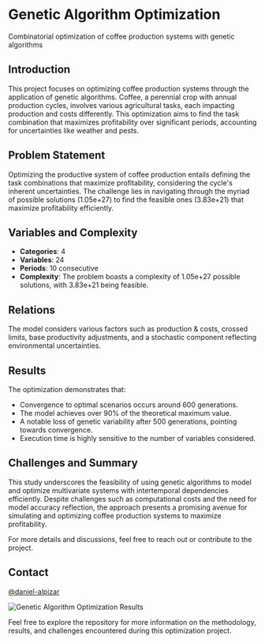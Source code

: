 # Genetic Algorithm Optimization
Combinatorial optimization of coffee production systems with genetic algorithms

## Introduction

This project focuses on optimizing coffee production systems through the application of genetic algorithms. Coffee, a perennial crop with annual production cycles, involves various agricultural tasks, each impacting production and costs differently. This optimization aims to find the task combination that maximizes profitability over significant periods, accounting for uncertainties like weather and pests.

## Problem Statement

Optimizing the productive system of coffee production entails defining the task combinations that maximize profitability, considering the cycle's inherent uncertainties. The challenge lies in navigating through the myriad of possible solutions (1.05e+27) to find the feasible ones (3.83e+21) that maximize profitability efficiently.

## Variables and Complexity

- **Categories**: 4
- **Variables**: 24
- **Periods**: 10 consecutive
- **Complexity**: The problem boasts a complexity of 1.05e+27 possible solutions, with 3.83e+21 being feasible.

## Relations

The model considers various factors such as production & costs, crossed limits, base productivity adjustments, and a stochastic component reflecting environmental uncertainties.

## Results

The optimization demonstrates that:
- Convergence to optimal scenarios occurs around 600 generations.
- The model achieves over 90% of the theoretical maximum value.
- A notable loss of genetic variability after 500 generations, pointing towards convergence.
- Execution time is highly sensitive to the number of variables considered.

## Challenges and Summary

This study underscores the feasibility of using genetic algorithms to model and optimize multivariate systems with intertemporal dependencies efficiently. Despite challenges such as computational costs and the need for model accuracy reflection, the approach presents a promising avenue for simulating and optimizing coffee production systems to maximize profitability.

For more details and discussions, feel free to reach out or contribute to the project.

## Contact

[@daniel-alpizar](https://github.com/daniel-alpizar)

![Genetic Algorithm Optimization Results](https://github.com/daniel-alpizar/Genetic_algo_optimization/assets/67352643/bd846d05-2097-4c13-aa34-0f5bc1ef93cf)

Feel free to explore the repository for more information on the methodology, results, and challenges encountered during this optimization project.
